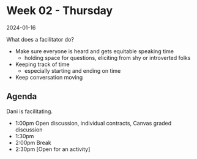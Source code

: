 # Week 02 - Thursday
2024-01-16

What does a facilitator do?

* Make sure everyone is heard and gets equitable speaking time
  * holding space for questions, eliciting from shy or introverted folks
* Keeping track of time 
  * especially starting and ending on time
* Keep conversation moving

## Agenda

Dani is facilitating.

* 1:00pm Open discussion, individual contracts, Canvas graded discussion
* 1:30pm 
* 2:00pm Break
* 2:30pm [Open for an activity]
